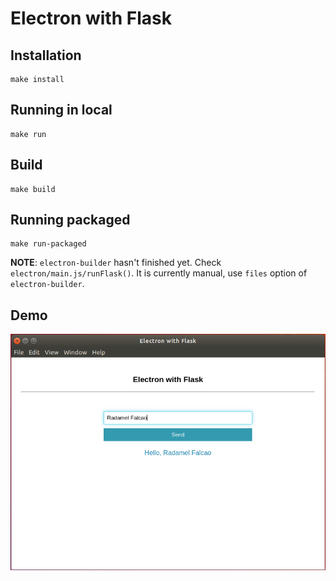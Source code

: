 # Electron with Flask

## Installation 

```
make install
```

## Running in local

```
make run
```

## Build

```
make build
```

## Running packaged

```
make run-packaged
```

**NOTE**:  `electron-builder` hasn't finished yet. Check `electron/main.js/runFlask()`. It is currently manual, use `files` option of `electron-builder`. 

## Demo

![Demo](demo.png)
